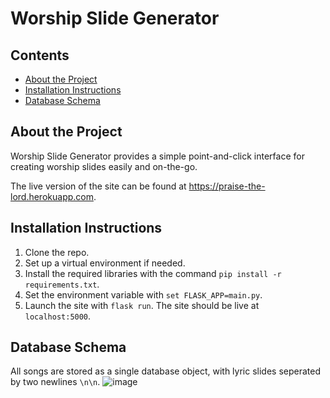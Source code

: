 # Worship Slide Generator

## Contents

* [About the Project](#about-the-project)
* [Installation Instructions](#installation-instructions)
* [Database Schema](#database-schema)
## About the Project
Worship Slide Generator provides a simple point-and-click interface for creating worship slides easily and on-the-go.

The live version of the site can be found at https://praise-the-lord.herokuapp.com.

## Installation Instructions
1. Clone the repo.
2. Set up a virtual environment if needed.
3. Install the required libraries with the command `pip install -r requirements.txt`.
4. Set the environment variable with `set FLASK_APP=main.py`.
5. Launch the site with `flask run`. The site should be live at `localhost:5000`.

## Database Schema
All songs are stored as a single database object, with lyric slides seperated by two newlines `\n\n`.
![image](https://user-images.githubusercontent.com/12347266/39738406-90c80e62-52bd-11e8-9d72-3a3bdf909565.png)
